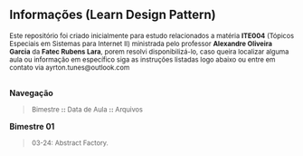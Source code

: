 ## **Informações (Learn Design Pattern)**
<sub>
Este repositório foi criado inicialmente para estudo relacionados a matéria <strong>ITE004</strong> (Tópicos Especiais em Sistemas para Internet II) ministrada
pelo professor <strong>Alexandre Oliveira Garcia</strong> da <strong>Fatec Rubens Lara</strong>, porem resolvi disponibilizá-lo, caso queira localizar alguma aula ou informação em específico siga as instruções listadas 
logo abaixo ou entre em contato via ayrton.tunes@outlook.com
</sub>

##

 **Navegação**
> <sub> Bimestre **::** Data de Aula **::** Arquivos </sub>

**Bimestre 01** 
> <sub> 03-24: Abstract Factory.</sub> 

